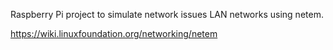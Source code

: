 Raspberry Pi project to simulate network issues LAN networks using netem.


https://wiki.linuxfoundation.org/networking/netem 
